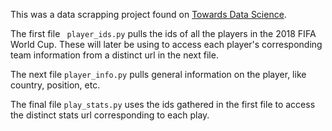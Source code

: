 This was a data scrapping project found on [Towards Data Science](https://towardsdatascience.com/master-python-through-building-real-world-applications-part-6-d05a7ea58a23).

The first file <code> player_ids.py</code> pulls the ids of all the players in the 2018 FIFA World Cup. These will later be using to access each player's corresponding team information from a distinct url in the next file.

The next file ```player_info.py``` pulls general information on the player, like country, position, etc.

The final file ```play_stats.py``` uses the ids gathered in the first file to access the distinct stats url corresponding to each play.
